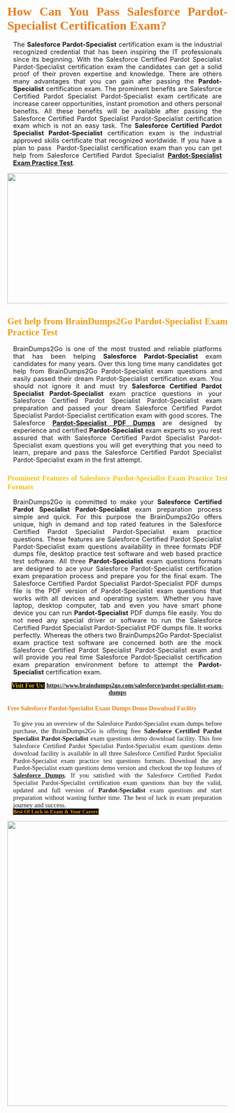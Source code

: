 <h1 style="text-align: justify;"><span style="font-family:Georgia,serif;"><span style="color:#e67e22;"><strong>How Can You Pass Salesforce Pardot-Specialist Certification Exam?</strong></span></span></h1>

<p style="text-align:justify; margin:0in 10pt"><span style="font-size:11pt"><span style="line-height:115%"><span sans-serif="" style="font-family:Calibri,">The <strong>Salesforce Pardot-Specialist</strong> certification exam is the industrial recognized credential that has been inspiring the IT professionals since its beginning. With the Salesforce Certified Pardot Specialist Pardot-Specialist certification exam the candidates can get a solid proof of their proven expertise and knowledge. There are others many advantages that you can gain after passing the <strong> Pardot-Specialist</strong> certification exam. The prominent benefits are Salesforce Certified Pardot Specialist Pardot-Specialist exam certificate are increase career opportunities, instant promotion and others personal benefits. All these benefits will be available after passing the Salesforce Certified Pardot Specialist Pardot-Specialist certification exam which is not an easy task. The <strong>Salesforce Certified Pardot Specialist Pardot-Specialist</strong> certification exam is the industrial approved skills certificate that recognized worldwide. If you have a plan to pass  Pardot-Specialist certification exam than you can get help from Salesforce Certified Pardot Specialist <strong><a href="https://www.braindumps2go.com/salesforce/pardot-specialist-exam-dumps">Pardot-Specialist Exam Practice Test</a></strong>.</span></span></span></p>

<p style="text-align: center;"><a href="https://www.braindumps2go.com/salesforce/pardot-specialist-exam-dumps"><img alt="" src="https://i.imgur.com/Oa51Xhq.jpeg" style="width: 750px; height: 297px;" /><span style="display: none;"> </span></a></p>

<h2 style="text-align: justify;"><span style="font-family:Georgia,serif;"><span style="color:#f39c12;"><strong>Get help from BrainDumps2Go Pardot-Specialist Exam Practice Test</strong></span></span></h2>

<p style="text-align:justify; margin:0in 10pt"><span style="font-size:11pt"><span style="line-height:115%"><span sans-serif="" style="font-family:Calibri,">BrainDumps2Go is one of the most trusted and reliable platforms that has been helping <strong>Salesforce Pardot-Specialist</strong> exam candidates for many years. Over this long time many candidates got help from BrainDumps2Go Pardot-Specialist exam questions and easily passed their dream Pardot-Specialist certification exam. You should not ignore it and must try <strong>Salesforce Certified Pardot Specialist Pardot-Specialist</strong> exam practice questions in your Salesforce Certified Pardot Specialist Pardot-Specialist exam preparation and passed your dream Salesforce Certified Pardot Specialist Pardot-Specialist certification exam with good scores. The Salesforce <strong><a href="https://www.braindumps2go.com/salesforce/pardot-specialist-exam-dumps">Pardot-Specialist PDF Dumps</a></strong> are designed by experience and certified <strong> Pardot-Specialist</strong> exam experts so you rest assured that with Salesforce Certified Pardot Specialist Pardot-Specialist exam questions you will get everything that you need to learn, prepare and pass the Salesforce Certified Pardot Specialist Pardot-Specialist exam in the first attempt. </span></span></span></p>

<h3 style="text-align: justify;"><span style="font-family:Georgia,serif;"><span style="color:#f1c40f;"><strong>Prominent Features of Salesforce Pardot-Specialist Exam Practice Test Formats</strong></span></span></h3>

<p style="text-align:justify; margin:0in 10pt"><span style="font-size:11pt"><span style="line-height:115%"><span sans-serif="" style="font-family:Calibri,">BrainDumps2Go is committed to make your <strong>Salesforce Certified Pardot Specialist Pardot-Specialist</strong> exam preparation process simple and quick. For this purpose the BrainDumps2Go offers unique, high in demand and top rated features in the Salesforce Certified Pardot Specialist Pardot-Specialist exam practice questions. These features are Salesforce Certified Pardot Specialist Pardot-Specialist exam questions availability in three formats PDF dumps file, desktop practice test software and web based practice test software. All three <strong> Pardot-Specialist</strong> exam questions formats are designed to ace your Salesforce Pardot-Specialist certification exam preparation process and prepare you for the final exam. The Salesforce Certified Pardot Specialist Pardot-Specialist PDF dumps file is the PDF version of Pardot-Specialist exam questions that works with all devices and operating system. Whether you have laptop, desktop computer, tab and even you have smart phone device you can run <strong> Pardot-Specialist</strong> PDF dumps file easily. You do not need any special driver or software to run the Salesforce Certified Pardot Specialist Pardot-Specialist PDF dumps file. It works perfectly. Whereas the others two BrainDumps2Go Pardot-Specialist exam practice test software are concerned both are the mock Salesforce Certified Pardot Specialist Pardot-Specialist exam and will provide you real time Salesforce Pardot-Specialist certification exam preparation environment before to attempt the <strong> Pardot-Specialist</strong> certification exam.</span></span></span></p>

<p style="text-align: center;"><span style="font-family:Georgia,serif;"><strong><span style="color:#f1c40f;"><span style="background-color:#000000;">Visit For Us:</span></span> <a href="https://www.braindumps2go.com/salesforce/pardot-specialist-exam-dumps">https://www.braindumps2go.com/salesforce/pardot-specialist-exam-dumps</a></strong></span></p>

<h4 style="text-align: justify;"><span style="font-family:Georgia,serif;"><span style="color:#e67e22;"><strong>Free Salesforce Pardot-Specialist Exam Dumps Demo Download Facility</strong></span></span></h4>

<p style="text-align:justify; margin:0in 10pt"><span style="font-size:11pt"><span style="line-height:115%"><span sans-serif="" style="font-family:Calibri,"><span style="font-family:Georgia,serif;">To give you an overview of the Salesforce Pardot-Specialist exam dumps before purchase, the BrainDumps2Go is offering free <strong>Salesforce Certified Pardot Specialist Pardot-Specialist</strong> exam questions demo download facility. This free Salesforce Certified Pardot Specialist Pardot-Specialist exam questions demo download facility is available in all three Salesforce Certified Pardot Specialist Pardot-Specialist exam practice test questions formats. Download the any Pardot-Specialist exam questions demo version and checkout the top features of <strong><a href="https://www.braindumps2go.com/salesforce-exam-dumps">Salesforce Dumps</a></strong>. If you satisfied with the Salesforce Certified Pardot Specialist Pardot-Specialist certification exam questions than buy the valid, updated and full version of <strong> Pardot-Specialist</strong> exam questions and start preparation without wasting further time. The best of luck in exam preparation journey and success.</span></span></span></span></p>

<p style="text-align:justify; margin:0in 10pt"><strong><span style="font-size:12px;"><span style="color:#f39c12;"><span style="font-family:Georgia,serif;"><strong><span style="line-height:115%"><span style="background-color:#000000;">Best Of Luck in Exam & Your Career.</span></span></strong></span></span></span></strong></p>

<p style="text-align: center;"><strong><a href="https://www.braindumps2go.com/salesforce/pardot-specialist-exam-dumps"><img alt="" src="https://i.imgur.com/71HcEHp.jpeg" style="width: 600px; height: 650px;" /></a></strong></p>
